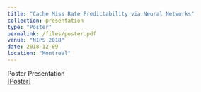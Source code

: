 ```yaml
---
title: "Cache Miss Rate Predictability via Neural Networks"
collection: presentation
type: "Poster"
permalink: /files/poster.pdf
venue: "NIPS 2018"
date: 2018-12-09
location: "Montreal"
---
```


Poster Presentation  <br> <a href ="/files/poster.pdf">[Poster]</a>


